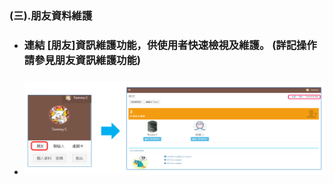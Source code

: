 ### **\(三\).朋友資料維護**

* ### 連結 \[朋友\]資訊維護功能，供使用者快速檢視及維護。 \(詳記操作請參見朋友資訊維護功能\)
* ### ![](/assets/member_friendList.png)




